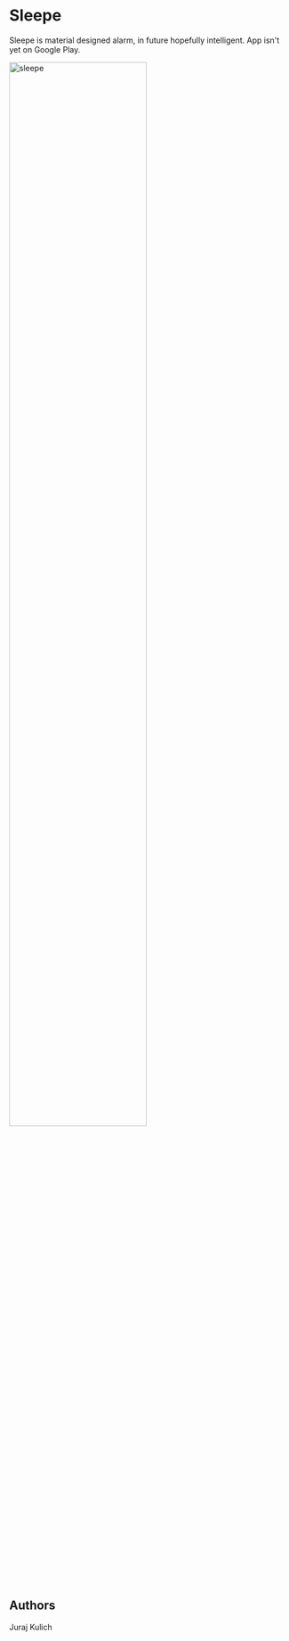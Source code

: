# Sleepe
Sleepe is material designed alarm, in future hopefully intelligent.
App isn't yet on Google Play.

<img src="https://i.imgur.com/zOWBqkg.png" alt="sleepe" width="70%" height="70%">


## Authors
Juraj Kulich
